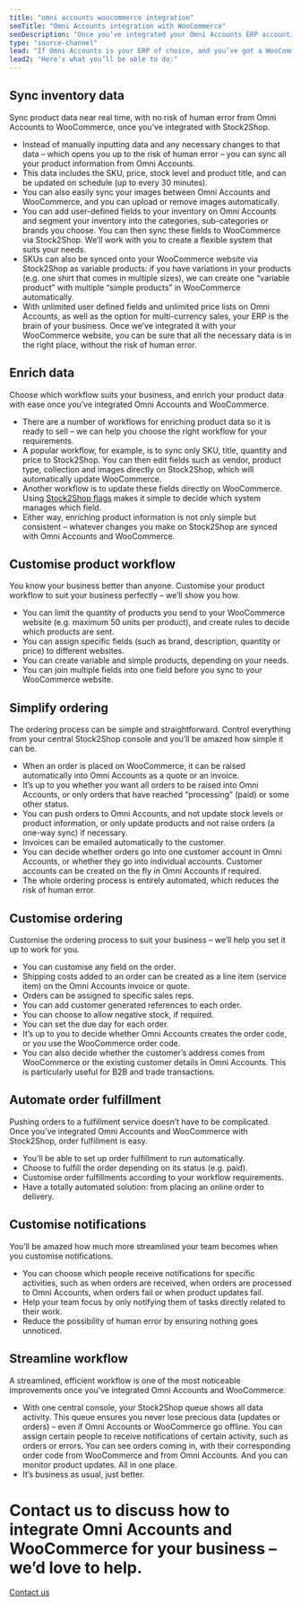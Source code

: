 ```yaml
---
title: "omni accounts woocommerce integration"
seoTitle: "Omni Accounts integration with WooCommerce"
seoDescription: "Once you’ve integrated your Omni Accounts ERP accounting system and your WooCommerce e-commerce website, you’ll be amazed how much more efficient your business becomes. You’ll be able to streamline the ordering process, automate order fulfillment, manage and sync inventory data with ease, and more."
type: "source-channel"
lead: "If Omni Accounts is your ERP of choice, and you’ve got a WooCommerce e-commerce website, it’s important to set up communication between them. Stock2Shop can help your business work better by integrating with Omni Accounts and WooCommerce."
lead2: "Here’s what you’ll be able to do:"
---
```


Sync inventory data
-------------------

Sync product data near real time, with no risk of human error from Omni Accounts to WooCommerce, once you’ve integrated with Stock2Shop.

*   Instead of manually inputting data and any necessary changes to that data – which opens you up to the risk of human error – you can sync all your product information from Omni Accounts.
*   This data includes the SKU, price, stock level and product title, and can be updated on schedule (up to every 30 minutes).
*   You can also easily sync your images between Omni Accounts and WooCommerce, and you can upload or remove images automatically.
*   You can add user-defined fields to your inventory on Omni Accounts and segment your inventory into the categories, sub-categories or brands you choose. You can then sync these fields to WooCommerce via Stock2Shop. We’ll work with you to create a flexible system that suits your needs.
*   SKUs can also be synced onto your WooCommerce website via Stock2Shop as variable products: if you have variations in your products (e.g. one shirt that comes in multiple sizes), we can create one “variable product” with multiple “simple products” in WooCommerce automatically.
*   With unlimited user defined fields and unlimited price lists on Omni Accounts, as well as the option for multi-currency sales, your ERP is the brain of your business. Once we’ve integrated it with your WooCommerce website, you can be sure that all the necessary data is in the right place, without the risk of human error.

Enrich data
-----------

Choose which workflow suits your business, and enrich your product data with ease once you’ve integrated Omni Accounts and WooCommerce.

*   There are a number of workflows for enriching product data so it is ready to sell – we can help you choose the right workflow for your requirements.
*   A popular workflow, for example, is to sync only SKU, title, quantity and price to Stock2Shop. You can then edit fields such as vendor, product type, collection and images directly on Stock2Shop, which will automatically update WooCommerce.
*   Another workflow is to update these fields directly on WooCommerce. Using [Stock2Shop flags](http://www.stock2shop.com/documentation/key-concepts/flags/) makes it simple to decide which system manages which field.
*   Either way, enriching product information is not only simple but consistent – whatever changes you make on Stock2Shop are synced with Omni Accounts and WooCommerce.

Customise product workflow
--------------------------

You know your business better than anyone. Customise your product workflow to suit your business perfectly – we’ll show you how.

*   You can limit the quantity of products you send to your WooCommerce website (e.g. maximum 50 units per product), and create rules to decide which products are sent.
*   You can assign specific fields (such as brand, description, quantity or price) to different websites.
*   You can create variable and simple products, depending on your needs.
*   You can join multiple fields into one field before you sync to your WooCommerce website.

Simplify ordering
-----------------

The ordering process can be simple and straightforward. Control everything from your central Stock2Shop console and you’ll be amazed how simple it can be.

*   When an order is placed on WooCommerce, it can be raised automatically into Omni Accounts as a quote or an invoice.
*   It’s up to you whether you want all orders to be raised into Omni Accounts, or only orders that have reached “processing” (paid) or some other status.
*   You can push orders to Omni Accounts, and not update stock levels or product information, or only update products and not raise orders (a one-way sync) if necessary.
*   Invoices can be emailed automatically to the customer.
*   You can decide whether orders go into one customer account in Omni Accounts, or whether they go into individual accounts. Customer accounts can be created on the fly in Omni Accounts if required.
*   The whole ordering process is entirely automated, which reduces the risk of human error.

Customise ordering
------------------

Customise the ordering process to suit your business – we’ll help you set it up to work for you.

*   You can customise any field on the order.
*   Shipping costs added to an order can be created as a line item (service item) on the Omni Accounts invoice or quote.
*   Orders can be assigned to specific sales reps.
*   You can add customer generated references to each order.
*   You can choose to allow negative stock, if required.
*   You can set the due day for each order.
*   It’s up to you to decide whether Omni Accounts creates the order code, or you use the WooCommerce order code.
*   You can also decide whether the customer’s address comes from WooCommerce or the existing customer details in Omni Accounts. This is particularly useful for B2B and trade transactions.

Automate order fulfillment
--------------------------

Pushing orders to a fulfillment service doesn’t have to be complicated. Once you’ve integrated Omni Accounts and WooCommerce with Stock2Shop, order fulfillment is easy.

*   You’ll be able to set up order fulfillment to run automatically.
*   Choose to fulfill the order depending on its status (e.g. paid).
*   Customise order fulfillments according to your workflow requirements.
*   Have a totally automated solution: from placing an online order to delivery.

Customise notifications
-----------------------

You’ll be amazed how much more streamlined your team becomes when you customise notifications.

*   You can choose which people receive notifications for specific activities, such as when orders are received, when orders are processed to Omni Accounts, when orders fail or when product updates fail.
*   Help your team focus by only notifying them of tasks directly related to their work.
*   Reduce the possibility of human error by ensuring nothing goes unnoticed.

Streamline workflow
-------------------

A streamlined, efficient workflow is one of the most noticeable improvements once you’ve integrated Omni Accounts and WooCommerce.

*   With one central console, your Stock2Shop queue shows all data activity. This queue ensures you never lose precious data (updates or orders) – even if Omni Accounts or WooCommerce go offline. You can assign certain people to receive notifications of certain activity, such as orders or errors. You can see orders coming in, with their corresponding order code from WooCommerce and from Omni Accounts. And you can monitor product updates. All in one place.
*   It’s business as usual, just better.

Contact us to discuss how to integrate Omni Accounts and WooCommerce for your business – we’d love to help.
===========================================================================================================

[Contact us](/contact-us "Contact Stock2Shop")
